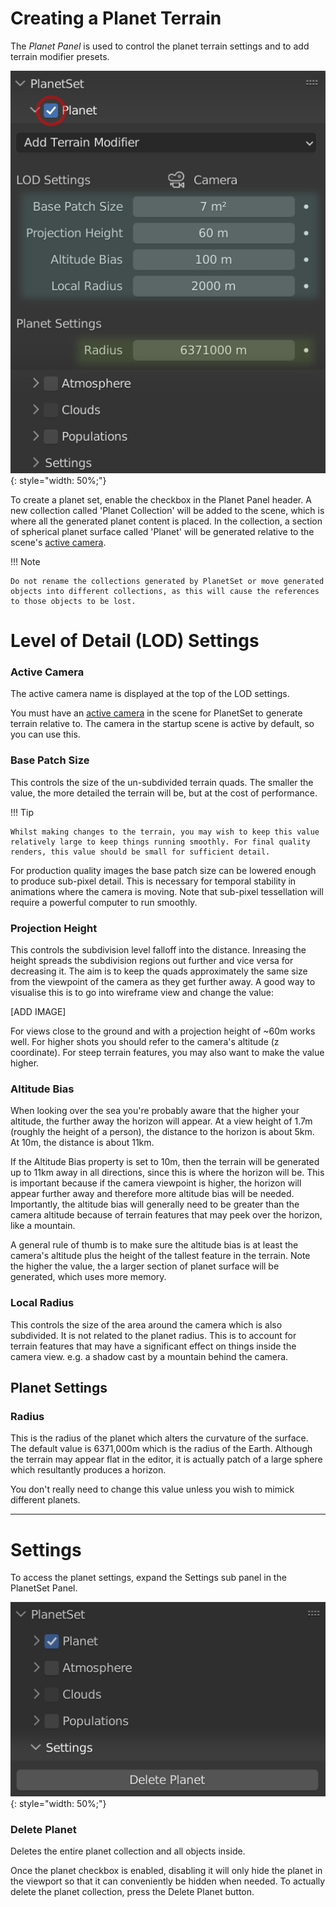 # Creating a Planet Terrain

The *Planet Panel* is used to control the planet terrain settings and to add terrain modifier presets.

![Planet Panel](media/planet_panel.jpg){: style="width: 50%;"}

To create a planet set, enable the checkbox in the Planet Panel header. A new collection called 'Planet Collection' will be added to the scene, which is where all the generated planet content is placed. In the collection, a section of spherical planet surface called 'Planet' will be generated relative to the scene's [active camera](https://docs.blender.org/manual/en/latest/editors/3dview/navigate/camera_view.html#setting-the-active-camera).

!!! Note

    Do not rename the collections generated by PlanetSet or move generated objects into different collections, as this will cause the references to those objects to be lost.


# Level of Detail (LOD) Settings

### Active Camera

The active camera name is displayed at the top of the LOD settings.

You must have an [active camera](https://docs.blender.org/manual/en/latest/editors/3dview/navigate/camera_view.html#setting-the-active-camera) in the scene for PlanetSet to generate terrain relative to. The camera in the startup scene is active by default, so you can use this.

### Base Patch Size
This controls the size of the un-subdivided terrain quads. The smaller the value, the more detailed the terrain will be, but at the cost of performance. 

!!! Tip

    Whilst making changes to the terrain, you may wish to keep this value relatively large to keep things running smoothly. For final quality renders, this value should be small for sufficient detail.

For production quality images the base patch size can be lowered enough to produce sub-pixel detail. This is necessary for temporal stability in animations where the camera is moving. Note that sub-pixel tessellation will require a powerful computer to run smoothly.

### Projection Height
This controls the subdivision level falloff into the distance. Inreasing the height spreads the subdivision regions out further and vice versa for decreasing it. The aim is to keep the quads approximately the same size from the viewpoint of the camera as they get further away.  A good way to visualise this is to go into wireframe view and change the value:

[ADD IMAGE]

For views close to the ground and with a projection height of ~60m works well. For higher shots you should refer to the camera's altitude (z coordinate). For steep terrain features, you may also want to make the value higher.

### Altitude Bias
When looking over the sea you're probably aware that the higher your altitude, the further away the horizon will appear. At a view height of 1.7m (roughly the height of a person), the distance to the horizon is about 5km. At 10m, the distance is about 11km.

If the Altitude Bias property is set to 10m, then the terrain will be generated up to 11km away in all directions, since this is where the horizon will be. This is important because if the camera viewpoint is higher, the horizon will appear further away and therefore more altitude bias will be needed. Importantly, the altitude bias will generally need to be greater than the camera altitude because of terrain features that may peek over the horizon, like a mountain.

A general rule of thumb is to make sure the altitude bias is at least the camera's altitude plus the height of the tallest feature in the terrain. Note the higher the value, the a larger section of planet surface will be generated, which uses more memory.

### Local Radius
This controls the size of the area around the camera which is also subdivided. It is not related to the planet radius. This is to account for terrain features that may have a significant effect on things inside the camera view. e.g. a shadow cast by a mountain behind the camera.

## Planet Settings

### Radius
This is the radius of the planet which alters the curvature of the surface. The default value is 6371,000m which is the radius of the Earth. Although the terrain may appear flat in the editor, it is actually patch of a large sphere which resultantly produces a horizon.

You don't really need to change this value unless you wish to mimick different planets.

---

# Settings

To access the planet settings, expand the Settings sub panel in the PlanetSet Panel.

![Settings Panel](media/settings_panel.jpg){: style="width: 50%;"}

### Delete Planet

Deletes the entire planet collection and all objects inside.

Once the planet checkbox is enabled, disabling it will only hide the planet in the viewport so that it can conveniently be hidden when needed. To actually delete the planet collection, press the Delete Planet button.